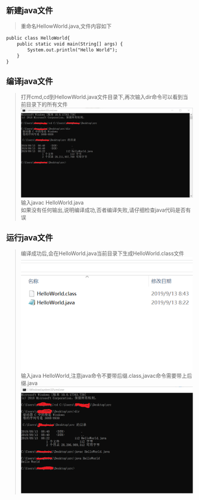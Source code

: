 ## 新建java文件 
>重命名HellowWorld.java,文件内容如下  
```
public class HelloWorld{
	public static void main(String[] args) {
		System.out.println("Hello World");
	}
}
```  

## 编译java文件  
>打开cmd,cd到HellowWorld.java文件目录下,再次输入dir命令可以看到当前目录下的所有文件  
>![](img/1.png)  
>输入javac HelloWorld.java  
>如果没有任何输出,说明编译成功,否者编译失败,请仔细检查java代码是否有误  

## 运行java文件  
>编译成功后,会在HelloWorld.java当前目录下生成HelloWorld.class文件  
>![](img/2.png)  
>输入java HelloWorld,注意java命令不要带后缀.class,javac命令需要带上后缀.java  
>![](img/3.png)  
